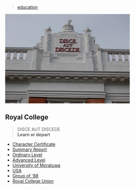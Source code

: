> [education](../)

![royal](photos/disce.png)

## Royal College

> DISCE AUT DISCEDE    
> **Learn or depart**

* [Character Certificate](character)
* [Summary Report](summary)
* [Ordinary Level](ordinary)
* [Advanced Level](advanced)
* [University of Moratuwa](moratuwa)
* [USA](usa)
* [Group of '88](group-of-88)
* [Royal College Union](rcu)
